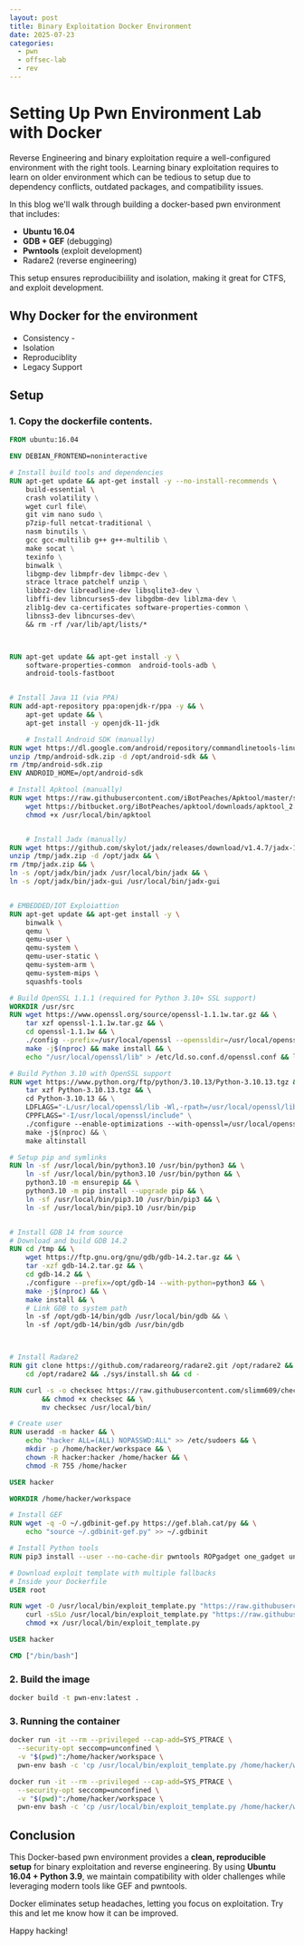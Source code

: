 ```yaml
---
layout: post
title: Binary Exploitation Docker Environment
date: 2025-07-23
categories:
  - pwn
  - offsec-lab
  - rev
---
```

# Setting Up  Pwn Environment Lab with Docker

Reverse Engineering and binary exploitation require a well-configured environment with the right tools. Learning binary exploitation requires to learn on older environment which can be tedious to setup due to dependency conflicts, outdated packages, and compatibility issues.

In this blog we'll walk through building a docker-based pwn environment that includes:
- **Ubuntu 16.04** 
- **GDB + GEF** (debugging)
- **Pwntools** (exploit development)
- Radare2 (reverse engineering)

This setup ensures reproducibiility and isolation, making it great for CTFS, and exploit development.

## Why Docker for the environment
- Consistency - 
- Isolation
- Reproduciblity
- Legacy Support

## Setup
### 1. Copy the dockerfile contents.

```dockerfile
FROM ubuntu:16.04

ENV DEBIAN_FRONTEND=noninteractive

# Install build tools and dependencies
RUN apt-get update && apt-get install -y --no-install-recommends \
    build-essential \ 
    crash volatility \
    wget curl file\
    git vim nano sudo \
    p7zip-full netcat-traditional \
    nasm binutils \
    gcc gcc-multilib g++ g++-multilib \
    make socat \
    texinfo \
    binwalk \
    libgmp-dev libmpfr-dev libmpc-dev \
    strace ltrace patchelf unzip \
    libbz2-dev libreadline-dev libsqlite3-dev \
    libffi-dev libncurses5-dev libgdbm-dev liblzma-dev \
    zlib1g-dev ca-certificates software-properties-common \
    libnss3-dev libncurses-dev\
    && rm -rf /var/lib/apt/lists/*



RUN apt-get update && apt-get install -y \
    software-properties-common  android-tools-adb \
    android-tools-fastboot


# Install Java 11 (via PPA)
RUN add-apt-repository ppa:openjdk-r/ppa -y && \
    apt-get update && \
    apt-get install -y openjdk-11-jdk

    # Install Android SDK (manually)
RUN wget https://dl.google.com/android/repository/commandlinetools-linux-8512546_latest.zip -O /tmp/android-sdk.zip && \
unzip /tmp/android-sdk.zip -d /opt/android-sdk && \
rm /tmp/android-sdk.zip
ENV ANDROID_HOME=/opt/android-sdk

# Install Apktool (manually)
RUN wget https://raw.githubusercontent.com/iBotPeaches/Apktool/master/scripts/linux/apktool -O /usr/local/bin/apktool && \
    wget https://bitbucket.org/iBotPeaches/apktool/downloads/apktool_2.8.1.jar -O /usr/local/bin/apktool.jar && \
    chmod +x /usr/local/bin/apktool


    # Install Jadx (manually)
RUN wget https://github.com/skylot/jadx/releases/download/v1.4.7/jadx-1.4.7.zip -O /tmp/jadx.zip && \
unzip /tmp/jadx.zip -d /opt/jadx && \
rm /tmp/jadx.zip && \
ln -s /opt/jadx/bin/jadx /usr/local/bin/jadx && \
ln -s /opt/jadx/bin/jadx-gui /usr/local/bin/jadx-gui


# EMBEDDED/IOT Exploiattion
RUN apt-get update && apt-get install -y \
    binwalk \
    qemu \
    qemu-user \
    qemu-system \
    qemu-user-static \
    qemu-system-arm \
    qemu-system-mips \
    squashfs-tools

# Build OpenSSL 1.1.1 (required for Python 3.10+ SSL support)
WORKDIR /usr/src
RUN wget https://www.openssl.org/source/openssl-1.1.1w.tar.gz && \
    tar xzf openssl-1.1.1w.tar.gz && \
    cd openssl-1.1.1w && \
    ./config --prefix=/usr/local/openssl --openssldir=/usr/local/openssl shared zlib && \
    make -j$(nproc) && make install && \
    echo "/usr/local/openssl/lib" > /etc/ld.so.conf.d/openssl.conf && ldconfig

# Build Python 3.10 with OpenSSL support
RUN wget https://www.python.org/ftp/python/3.10.13/Python-3.10.13.tgz && \
    tar xzf Python-3.10.13.tgz && \ 
    cd Python-3.10.13 && \
    LDFLAGS="-L/usr/local/openssl/lib -Wl,-rpath=/usr/local/openssl/lib" \
    CPPFLAGS="-I/usr/local/openssl/include" \
    ./configure --enable-optimizations --with-openssl=/usr/local/openssl && \
    make -j$(nproc) && \
    make altinstall

# Setup pip and symlinks
RUN ln -sf /usr/local/bin/python3.10 /usr/bin/python3 && \
    ln -sf /usr/local/bin/python3.10 /usr/bin/python && \
    python3.10 -m ensurepip && \
    python3.10 -m pip install --upgrade pip && \
    ln -sf /usr/local/bin/pip3.10 /usr/bin/pip3 && \
    ln -sf /usr/local/bin/pip3.10 /usr/bin/pip


# Install GDB 14 from source
# Download and build GDB 14.2
RUN cd /tmp && \
    wget https://ftp.gnu.org/gnu/gdb/gdb-14.2.tar.gz && \
    tar -xzf gdb-14.2.tar.gz && \
    cd gdb-14.2 && \
    ./configure --prefix=/opt/gdb-14 --with-python=python3 && \
    make -j$(nproc) && \
    make install && \
    # Link GDB to system path
    ln -sf /opt/gdb-14/bin/gdb /usr/local/bin/gdb && \
    ln -sf /opt/gdb-14/bin/gdb /usr/bin/gdb 



# Install Radare2
RUN git clone https://github.com/radareorg/radare2.git /opt/radare2 && \
    cd /opt/radare2 && ./sys/install.sh && cd -

RUN curl -s -o checksec https://raw.githubusercontent.com/slimm609/checksec.sh/${CHECKSEC_STABLE}/checksec \
        && chmod +x checksec && \
        mv checksec /usr/local/bin/ 

# Create user
RUN useradd -m hacker && \
    echo "hacker ALL=(ALL) NOPASSWD:ALL" >> /etc/sudoers && \
    mkdir -p /home/hacker/workspace && \
    chown -R hacker:hacker /home/hacker && \
    chmod -R 755 /home/hacker

USER hacker

WORKDIR /home/hacker/workspace

# Install GEF
RUN wget -q -O ~/.gdbinit-gef.py https://gef.blah.cat/py && \
    echo "source ~/.gdbinit-gef.py" >> ~/.gdbinit

# Install Python tools
RUN pip3 install --user --no-cache-dir pwntools ROPgadget one_gadget unicorn keystone-engine qiling frida frida-tools objection

# Download exploit template with multiple fallbacks
# Inside your Dockerfile
USER root

RUN wget -O /usr/local/bin/exploit_template.py "https://raw.githubusercontent.com/tibane0/ctf-pwn/main/exploit_template.py" || \
    curl -sSLo /usr/local/bin/exploit_template.py "https://raw.githubusercontent.com/tibane0/ctf-pwn/main/exploit_template.py" && \
    chmod +x /usr/local/bin/exploit_template.py

USER hacker 

CMD ["/bin/bash"]
```

### 2. Build the image
```sh
docker build -t pwn-env:latest .
```


### 3. Running the container

```sh
docker run -it --rm --privileged --cap-add=SYS_PTRACE \
  --security-opt seccomp=unconfined \
  -v "$(pwd)":/home/hacker/workspace \
  pwn-env bash -c 'cp /usr/local/bin/exploit_template.py /home/hacker/workspace/ && exec bash'

```

```sh
docker run -it --rm --privileged --cap-add=SYS_PTRACE \
  --security-opt seccomp=unconfined \
  -v "$(pwd)":/home/hacker/workspace \
  pwn-env bash -c 'cp /usr/local/bin/exploit_template.py /home/hacker/workspace/ && exec bash'
```

## Conclusion
This Docker-based pwn environment provides a **clean, reproducible setup** for binary exploitation and reverse engineering. By using **Ubuntu 16.04 + Python 3.9**, we maintain compatibility with older challenges while leveraging modern tools like GEF and pwntools.

Docker eliminates setup headaches, letting you focus on exploitation. Try this and let me know how it can be improved. 

Happy hacking!